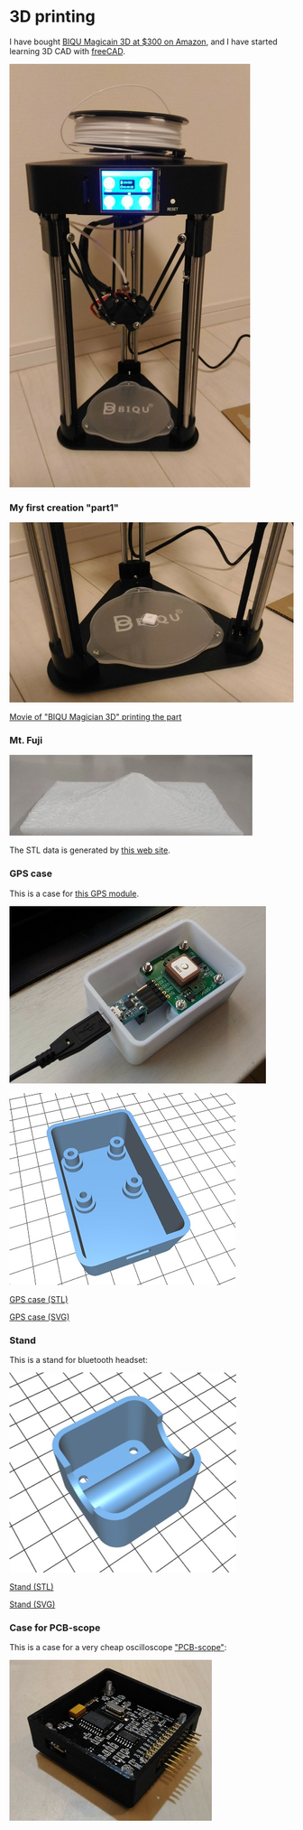 # 3D printing

I have bought [BIQU Magicain 3D at $300 on Amazon](https://www.biqu.equipment/products/biqu-magician-3d-printer-new-diy-kit-mini-kossel-delta-printing), and I have started learning 3D CAD with [freeCAD](https://www.freecadweb.org/).

![My 3D printer "BIQU Magician 3D"](./doc/BIQU_Magician_3D.jpg)

### My first creation "part1"

![My first creation "part1"](./doc/part1.jpg)

[Movie of "BIQU Magician 3D" printing the part](./doc/3d_printing.mp4)

### Mt. Fuji

![Mt. Fuji](./doc/fuji.jpg)

The STL data is generated by [this web site](https://maps.gsi.go.jp/#15/35.362941/138.731450/&base=std&ls=std&disp=1&vs=c1j0l0u0t0z0r0f0).

### GPS case

This is a case for [this GPS module](http://akizukidenshi.com/catalog/g/gK-09991/).

![GPS case assembled](./gps/gps_assembled.jpg)

![GPS case](./gps/gps.jpg)

[GPS case (STL)](./gps/gps.stl)

[GPS case (SVG)](./gps/gps.svg)

### Stand

This is a stand for bluetooth headset:

![Stand](./stand/stand.jpg)

[Stand (STL)](./stand/stand.stl)

[Stand (SVG)](./stand/stand.svg)

### Case for PCB-scope

This is a case for a very cheap oscilloscope ["PCB-scope"](http://www.picaxe.com/Hardware/Add-on-Modules/PCB-scope/):

![Case](./osc001/osc001.jpg)
